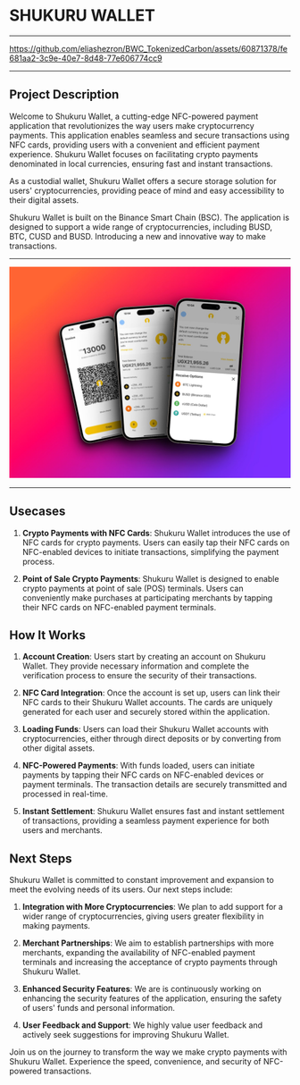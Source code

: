 # SHUKURU WALLET
---

https://github.com/eliashezron/BWC_TokenizedCarbon/assets/60871378/fe681aa2-3c9e-40e7-8d48-77e606774cc9

---

## Project Description
Welcome to Shukuru Wallet, a cutting-edge NFC-powered payment application that revolutionizes the way users make cryptocurrency payments. This application enables seamless and secure transactions using NFC cards, providing users with a convenient and efficient payment experience. Shukuru Wallet focuses on facilitating crypto payments denominated in local currencies, ensuring fast and instant transactions.

As a custodial wallet, Shukuru Wallet offers a secure storage solution for users' cryptocurrencies, providing peace of mind and easy accessibility to their digital assets.

Shukuru Wallet is built on the Binance Smart Chain (BSC). The application is designed to support a wide range of cryptocurrencies, including BUSD, BTC, CUSD and BUSD. Introducing a new and innovative way to make transactions.

---
![](assets/skr.jpeg)

---
## Usecases
1. **Crypto Payments with NFC Cards**: Shukuru Wallet introduces the use of NFC cards for crypto payments. Users can easily tap their NFC cards on NFC-enabled devices to initiate transactions, simplifying the payment process.

2. **Point of Sale Crypto Payments**: Shukuru Wallet is designed to enable crypto payments at point of sale (POS) terminals. Users can conveniently make purchases at participating merchants by tapping their NFC cards on NFC-enabled payment terminals.


## How It Works

1. **Account Creation**: Users start by creating an account on Shukuru Wallet. They provide necessary information and complete the verification process to ensure the security of their transactions.

2. **NFC Card Integration**: Once the account is set up, users can link their NFC cards to their Shukuru Wallet accounts. The cards are uniquely generated for each user and securely stored within the application.

3. **Loading Funds**: Users can load their Shukuru Wallet accounts with cryptocurrencies, either through direct deposits or by converting from other digital assets.

4. **NFC-Powered Payments**: With funds loaded, users can initiate payments by tapping their NFC cards on NFC-enabled devices or payment terminals. The transaction details are securely transmitted and processed in real-time.

5. **Instant Settlement**: Shukuru Wallet ensures fast and instant settlement of transactions, providing a seamless payment experience for both users and merchants.

## Next Steps
Shukuru Wallet is committed to constant improvement and expansion to meet the evolving needs of its users. Our next steps include:

1. **Integration with More Cryptocurrencies**: We plan to add support for a wider range of cryptocurrencies, giving users greater flexibility in making payments.

2. **Merchant Partnerships**: We aim to establish partnerships with more merchants, expanding the availability of NFC-enabled payment terminals and increasing the acceptance of crypto payments through Shukuru Wallet.

3. **Enhanced Security Features**: We are is continuously working on enhancing the security features of the application, ensuring the safety of users' funds and personal information.

4. **User Feedback and Support**: We highly value user feedback and actively seek suggestions for improving Shukuru Wallet.

Join us on the journey to transform the way we make crypto payments with Shukuru Wallet. Experience the speed, convenience, and security of NFC-powered transactions.